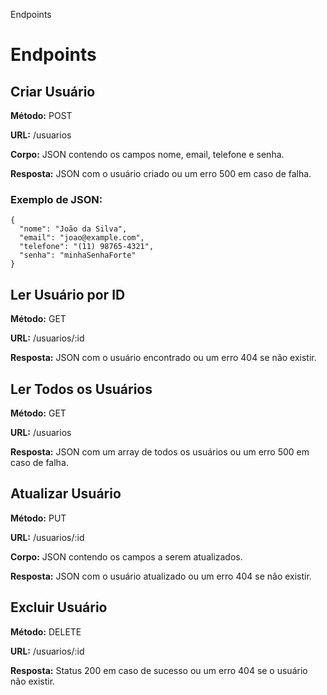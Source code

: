 Endpoints

Endpoints
=========

Criar Usuário
-------------

**Método:** POST

**URL:** /usuarios

**Corpo:** JSON contendo os campos nome, email, telefone e senha.

**Resposta:** JSON com o usuário criado ou um erro 500 em caso de falha.

### Exemplo de JSON:

    {
      "nome": "João da Silva",
      "email": "joao@example.com",
      "telefone": "(11) 98765-4321",
      "senha": "minhaSenhaForte"
    }


Ler Usuário por ID
------------------

**Método:** GET

**URL:** /usuarios/:id

**Resposta:** JSON com o usuário encontrado ou um erro 404 se não existir.

Ler Todos os Usuários
---------------------

**Método:** GET

**URL:** /usuarios

**Resposta:** JSON com um array de todos os usuários ou um erro 500 em caso de falha.

Atualizar Usuário
-----------------

**Método:** PUT

**URL:** /usuarios/:id

**Corpo:** JSON contendo os campos a serem atualizados.

**Resposta:** JSON com o usuário atualizado ou um erro 404 se não existir.

Excluir Usuário
---------------

**Método:** DELETE

**URL:** /usuarios/:id

**Resposta:** Status 200 em caso de sucesso ou um erro 404 se o usuário não existir.
